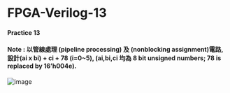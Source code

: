 # FPGA-Verilog-13
#### Practice 13
#### Note : 以管線處理 (pipeline processing) 及 (nonblocking assignment)電路,設計(ai x bi) + ci + 78 (i=0~5), (ai,bi,ci 均為 8 bit unsigned numbers; 78 is replaced by 16’h004e).
![image]()

